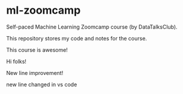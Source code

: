 # ml-zoomcamp
Self-paced Machine Learning Zoomcamp course (by DataTalksClub).

This repository stores my code and notes for the course.

This course is awesome!


Hi folks!

New line improvement!

new line changed in vs code

